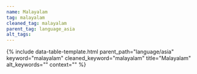 ```yaml
---
name: Malayalam
tag: malayalam
cleaned_tag: malayalam
parent_tag: language_asia
alt_tags: 
---
```


{% include data-table-template.html 
  parent_path="language/asia" 
  keyword="malayalam" 
  cleaned_keyword="malayalam" 
  title="Malayalam"
  alt_keywords=""
  context=""
%}

